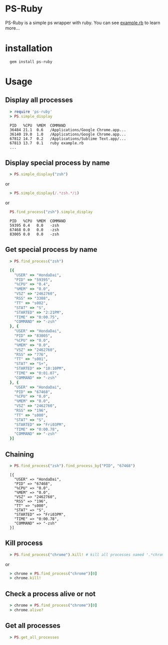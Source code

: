 
# PS-Ruby

PS-Ruby is a simple ps wrapper with ruby. You can see [example.rb](example/example.rb) to learn more...

# installation

```
  gem install ps-ruby
```

# Usage

## Display all processes

```ruby
  > require 'ps-ruby'
  > PS.simple_display
```

```
  PID   %CPU  %MEM  COMMAND
  36484 21.1  0.6   /Applications/Google Chrome.app...
  36140 19.0  1.0   /Applications/Google Chrome.app...
  67812 14.7  0.2   /Applications/Sublime Text.app/...
  67813 13.7  0.1   ruby example.rb
  ...
```

## Display special process by name

```ruby
  > PS.simple_display("zsh")
```

or 

```ruby
  > PS.simple_display(/.*zsh.*/i)
```

or 

```ruby
  PS.find_process("zsh").simple_display
```

```
  PID   %CPU  %MEM  COMMAND
  59395 0.4   0.0   -zsh
  67468 0.0   0.0   -zsh
  83005 0.0   0.0   -zsh
```

## Get special process by name


```ruby
  > PS.find_process("zsh")
```

```ruby
  [{
    "USER" => "HondaDai", 
    "PID" => "59395", 
    "%CPU" => "0.4", 
    "%MEM" => "0.0", 
    "VSZ" => "2462760", 
    "RSS" => "3308", 
    "TT" => "s002", 
    "STAT" => "S", 
    "STARTED" => "2:21PM", 
    "TIME" => "0:00.75", 
    "COMMAND" => "-zsh"
  }, {
    "USER" => "HondaDai", 
    "PID" => "83005", 
    "%CPU" => "0.0", 
    "%MEM" => "0.0", 
    "VSZ" => "2462760", 
    "RSS" => "776", 
    "TT" => "s001", 
    "STAT" => "S+", 
    "STARTED" => "10:10PM", 
    "TIME" => "0:01.07", 
    "COMMAND" => "-zsh"
  }, {
    "USER" => "HondaDai", 
    "PID" => "67468", 
    "%CPU" => "0.0", 
    "%MEM" => "0.0", 
    "VSZ" => "2462760", 
    "RSS" => "196", 
    "TT" => "s000", 
    "STAT" => "S", 
    "STARTED" => "Fri03PM", 
    "TIME" => "0:00.78", 
    "COMMAND" => "-zsh"
  }]
```

## Chaining

```ruby
  > PS.find_process("zsh").find_process_by("PID", "67468")
```

```
  [{
    "USER" => "HondaDai", 
    "PID" => "67468", 
    "%CPU" => "0.0", 
    "%MEM" => "0.0", 
    "VSZ" => "2462760", 
    "RSS" => "196", 
    "TT" => "s000", 
    "STAT" => "S", 
    "STARTED" => "Fri03PM", 
    "TIME" => "0:00.78", 
    "COMMAND" => "-zsh"
  }]
```

## Kill process

```ruby
  > PS.find_process("chrome").kill! # kill all processes named '.*chrome.*'
```

or 

```ruby
  > chrome = PS.find_process("chrome")[0]
  > chrome.kill!
```


## Check a process alive or not

```ruby
  > chrome = PS.find_process("chrome")[0]
  > chrome.alive?
```

## Get all processes

```ruby
  > PS.get_all_processes
```
